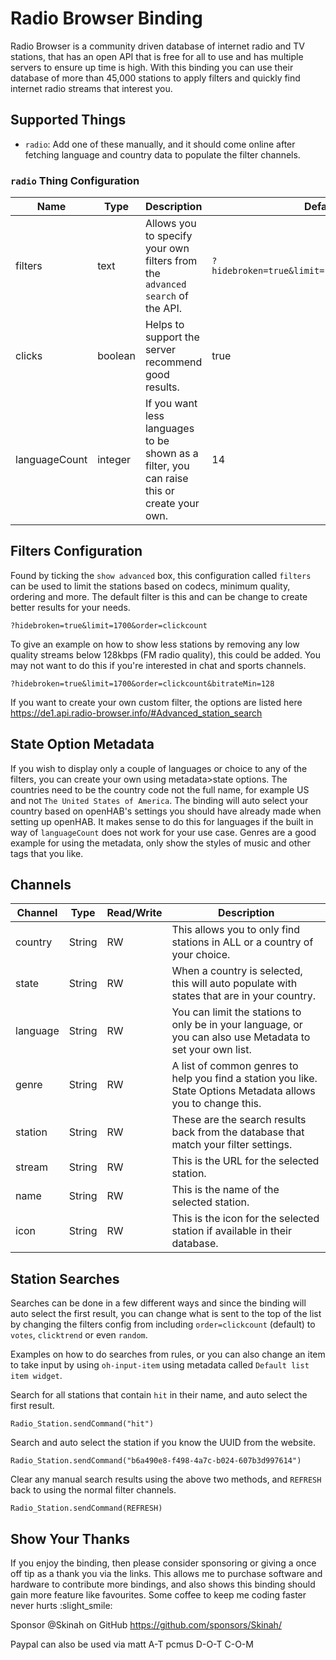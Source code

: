 # Radio Browser Binding

Radio Browser is a community driven database of internet radio and TV stations, that has an open API that is free for all to use and has multiple servers to ensure up time is high.
With this binding you can use their database of more than 45,000 stations to apply filters and quickly find internet radio streams that interest you.

## Supported Things

- `radio`: Add one of these manually, and it should come online after fetching language and country data to populate the filter channels.

### `radio` Thing Configuration

| Name          | Type    | Description                                                                                 | Default | Required | Advanced |
|---------------|---------|---------------------------------------------------------------------------------------------|---------|----------|----------|
| filters       | text    | Allows you to specify your own filters from the `advanced search` of the API.           | `?hidebroken=true&limit=1700&order=clickcount`                                                                          | yes      | no      |
| clicks        | boolean | Helps to support the server recommend good results.                                         | true    | yes      | yes      |
| languageCount | integer | If you want less languages to be shown as a filter, you can raise this or create your own.  | 14      | yes      | yes      |

## Filters Configuration

Found by ticking the `show advanced` box, this configuration called `filters` can be used to limit the stations based on codecs, minimum quality, ordering and more.
The default filter is this and can be change to create better results for your needs.

```
?hidebroken=true&limit=1700&order=clickcount
```

To give an example on how to show less stations by removing any low quality streams below 128kbps (FM radio quality), this could be added.
You may not want to do this if you're interested in chat and sports channels.

```
?hidebroken=true&limit=1700&order=clickcount&bitrateMin=128
```

If you want to create your own custom filter, the options are listed here <https://de1.api.radio-browser.info/#Advanced_station_search>

## State Option Metadata

If you wish to display only a couple of languages or choice to any of the filters, you can create your own using metadata>state options.
The countries need to be the country code not the full name, for example US and not `The United States of America`.
The binding will auto select your country based on openHAB's settings you should have already made when setting up openHAB.
It makes sense to do this for languages if the built in way of `languageCount` does not work for your use case.
Genres are a good example for using the metadata, only show the styles of music and other tags that you like.

## Channels

| Channel   | Type   | Read/Write | Description                                                                                                 |
|-----------|--------|------------|-------------------------------------------------------------------------------------------------------------|
| country   | String | RW         | This allows you to only find stations in ALL or a country of your choice.                                   |
| state     | String | RW         | When a country is selected, this will auto populate with states that are in your country.                   |
| language  | String | RW         | You can limit the stations to only be in your language, or you can also use Metadata to set your own list.  |
| genre     | String | RW         | A list of common genres to help you find a station you like. State Options Metadata allows you to change this. |
| station   | String | RW         | These are the search results back from the database that match your filter settings.                        |
| stream    | String | RW         | This is the URL for the selected station.                                                                   |
| name      | String | RW         | This is the name of the selected station.                                                                   |
| icon      | String | RW         | This is the icon for the selected station if available in their database.                                   |

## Station Searches

Searches can be done in a few different ways and since the binding will auto select the first result, you can change what is sent to the top of the list by changing the filters config from including `order=clickcount` (default) to `votes`, `clicktrend` or even `random`.

Examples on how to do searches from rules, or you can also change an item to take input by using `oh-input-item` using metadata called `Default list item widget`.


Search for all stations that contain `hit` in their name, and auto select the first result.

```
Radio_Station.sendCommand("hit")
```

Search and auto select the station if you know the UUID from the website.

```
Radio_Station.sendCommand("b6a490e8-f498-4a7c-b024-607b3d997614")
```

Clear any manual search results using the above two methods, and `REFRESH` back to using the normal filter channels.

```
Radio_Station.sendCommand(REFRESH)
```

## Show Your Thanks

If you enjoy the binding, then please consider sponsoring or giving a once off tip as a thank you via the links.
This allows me to purchase software and hardware to contribute more bindings, and also shows this binding should gain more feature like favourites.
Some coffee to keep me coding faster never hurts :slight_smile:

Sponsor @Skinah on GitHub
<https://github.com/sponsors/Skinah/>

Paypal can also be used via
matt A-T pcmus D-O-T C-O-M
